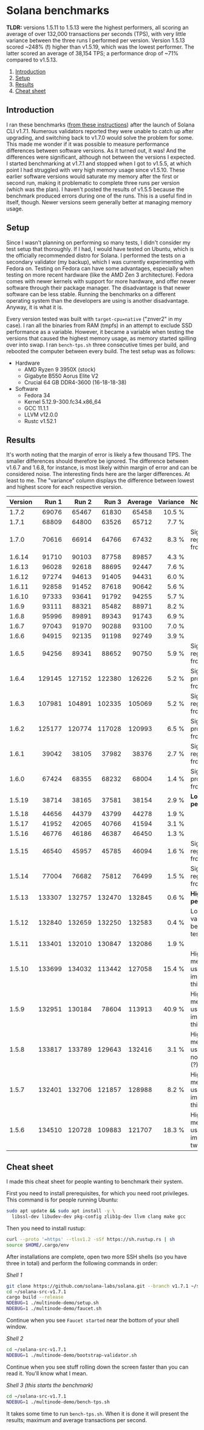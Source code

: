 
# Solana benchmarks

**TLDR:** versions 1.5.11 to 1.5.13 were the highest performers, all scoring an average of over 132,000 transactions per seconds (TPS), with very little variance between the three runs I performed per version. Version 1.5.13 scored ~248% (**!**) higher than v1.5.19, which was the lowest performer. The latter scored an average of 38,154 TPS; a performance drop of ~71% compared to v1.5.13.

 1. [Introduction](#introduction)
 2. [Setup](#setup)
 3. [Results](#results)
 4. [Cheat sheet](#cheat-sheet)

## Introduction

I ran these benchmarks ([from these instructions](https://docs.solana.com/cluster/bench-tps)) after the launch of Solana CLI v1.7.1. Numerous validators reported they were unable to catch up after upgrading, and switching back to v1.7.0 would solve the problem for some. This made me wonder if it was possible to measure performance differences between software versions. As it turned out, it was! And the differences were significant, although not between the versions I expected. I started benchmarking at v1.7.1 and stopped when I got to v1.5.5, at which point I had struggled with very high memory usage since v1.5.10. These earlier software versions would saturate my memory after the first or second run, making it problematic to complete three runs per version (which was the plan). I haven't posted the results of v1.5.5 because the benchmark produced errors during one of the runs. This is a useful find in itself, though. Newer versions seem generally better at managing memory usage.


## Setup

Since I wasn't planning on performing so many tests, I didn't consider my test setup that thoroughly. If I had, I would have tested on Ubuntu, which is the officially recommended distro for Solana. I performed the tests on a secondary validator (my backup), which I was currently experimenting with Fedora on. Testing on Fedora can have some advantages, especially when testing on more recent hardware (like the AMD Zen 3 architecture). Fedora comes with newer kernels with support for more hardware, and offer newer software through their package manager. The disadvantage is that newer software can be less stable. Running the benchmarks on a different operating system than the developers are using is another disadvantage. Anyway, it is what it is.

Every version tested was built with `target-cpu=native` ("znver2" in my case). I ran all the binaries from RAM (tmpfs) in an attempt to exclude SSD performance as a variable. However, it became a variable when testing the versions that caused the highest memory usage, as memory started spilling over into swap. I ran `bench-tps.sh` three consecutive times per build, and rebooted the computer between every build. The test setup was as follows:

 - Hardware
	 - AMD Ryzen 9 3950X (stock)
	 - Gigabyte B550 Aorus Elite V2
	 - Crucial 64 GB DDR4-3600 (16-18-18-38)
 - Software
	 - Fedora 34
	 - Kernel 5.12.9-300.fc34.x86_64
	 - GCC 11.1.1
	 - LLVM v12.0.0
	 - Rustc v1.52.1


## Results

It's worth noting that the margin of error is likely a few thousand TPS. The smaller differences should therefore be ignored. The difference between v1.6.7 and 1.6.8, for instance, is most likely within margin of error and can be considered noise. The interesting finds here are the larger differences. At least to me. The "variance" column displays the difference between lowest and highest score for each respective version.

Version|  Run 1 |  Run 2 |  Run 3 | Average|Variance| Note
:----- | -----: | -----: | -----: | -----: | -----: | :--------------------------------------
1.7.2  |  69076 |  65467 |  61830 |  65458 | 10.5 % |
1.7.1  |  68809 |  64800 |  63526 |  65712 |  7.7 % |
1.7.0  |  70616 |  66914 |  64766 |  67432 |  8.3 % | Significant regression from 1.6.x
1.6.14 |  91710 |  90103 |  87758 |  89857 |  4.3 % |
1.6.13 |  96028 |  92618 |  88695 |  92447 |  7.6 % |
1.6.12 |  97274 |  94613 |  91405 |  94431 |  6.0 % |
1.6.11 |  92858 |  91452 |  87618 |  90642 |  5.6 % |
1.6.10 |  97333 |  93641 |  91792 |  94255 |  5.7 % |
1.6.9  |  93111 |  88321 |  85482 |  88971 |  8.2 % |
1.6.8  |  95996 |  89891 |  89343 |  91743 |  6.9 % |
1.6.7  |  97043 |  91970 |  90288 |  93100 |  7.0 % |
1.6.6  |  94915 |  92135 |  91198 |  92749 |  3.9 % |
1.6.5  |  94256 |  89341 |  88652 |  90750 |  5.9 % | Significant regression from 1.6.4
1.6.4  | 129145 | 127152 | 122380 | 126226 |  5.2 % | Significant progression from 1.6.3
1.6.3  | 107981 | 104891 | 102335 | 105069 |  5.2 % | Significant regression from 1.6.2
1.6.2  | 125177 | 120774 | 117028 | 120993 |  6.5 % | Significant progression from 1.6.1
1.6.1  |  39042 |  38105 |  37982 |  38376 |  2.7 % | Significant regression from 1.6.0
1.6.0  |  67424 |  68355 |  68232 |  68004 |  1.4 % | Significant progression from 1.5.19
1.5.19 |  38714 |  38165 |  37581 |  38154 |  2.9 % | **Lowest performer**
1.5.18 |  44656 |  44379 |  43799 |  44278 |  1.9 % |
1.5.17 |  41952 |  42065 |  40766 |  41594 |  3.1 % |
1.5.16 |  46776 |  46186 |  46387 |  46450 |  1.3 % |
1.5.15 |  46540 |  45957 |  45785 |  46094 |  1.6 % | Significant regression from 1.5.14
1.5.14 |  77004 |  76682 |  75812 |  76499 |  1.5 % | Significant regression from 1.5.13
1.5.13 | 133307 | 132757 | 132470 | 132845 |  0.6 % | **Highest performer**
1.5.12 | 132840 | 132659 | 132250 | 132583 |  0.4 % | Lowest variance between tests
1.5.11 | 133401 | 132010 | 130847 | 132086 |  1.9 % |
1.5.10 | 133699 | 134032 | 113442 | 127058 | 15.4 % | High memory usage impacting third run
1.5.9  | 132951 | 130184 |  78604 | 113913 | 40.9 % | High memory usage impacting third run
1.5.8  | 133817 | 133789 | 129643 | 132416 |  3.1 % | High memory usage. but no impact (?)
1.5.7  | 132401 | 132706 | 121857 | 128988 |  8.2 % | High memory usage impacting third run
1.5.6  | 134510 | 120728 | 109883 | 121707 | 18.3 % | High memory usage impacting two runs


## Cheat sheet

I made this cheat sheet for people wanting to benchmark their system.

First you need to install prerequisites, for which you need root privileges. This command is for people running Ubuntu:
```bash
sudo apt update && sudo apt install -y \
  libssl-dev libudev-dev pkg-config zlib1g-dev llvm clang make gcc
```

Then you need to install rustup:
```bash
curl --proto '=https' --tlsv1.2 -sSf https://sh.rustup.rs | sh
source $HOME/.cargo/env
```

After installations are complete, open two more SSH shells (so you have three in total) and perform the following commands in order:

*Shell 1*
```bash
git clone https://github.com/solana-labs/solana.git --branch v1.7.1 ~/solana-src-v1.7.1
cd ~/solana-src-v1.7.1
cargo build --release
NDEBUG=1 ./multinode-demo/setup.sh
NDEBUG=1 ./multinode-demo/faucet.sh
```
Continue when you see `Faucet started` near the bottom of your shell window.

*Shell 2*
```bash
cd ~/solana-src-v1.7.1
NDEBUG=1 ./multinode-demo/bootstrap-validator.sh
```
Continue when you see stuff rolling down the screen faster than you can read it. You'll know what I mean.

*Shell 3 (this starts the benchmark)*
```bash
cd ~/solana-src-v1.7.1
NDEBUG=1 ./multinode-demo/bench-tps.sh
```
It takes some time to run `bench-tps.sh`. When it is done it will present the results; maximum and average transactions per second.
